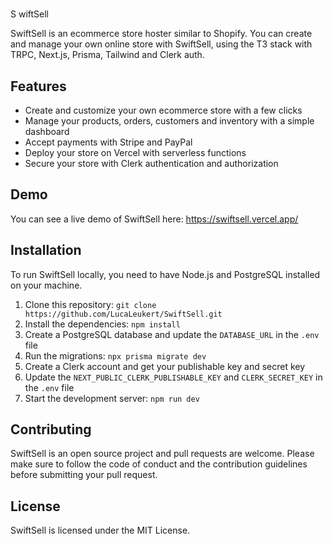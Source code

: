 #




S
wiftSell

SwiftSell is an ecommerce store hoster similar to Shopify. You can create and manage your own online store with SwiftSell, using the T3 stack with TRPC, Next.js, Prisma, Tailwind and Clerk auth.

## Features

- Create and customize your own ecommerce store with a few clicks
- Manage your products, orders, customers and inventory with a simple dashboard
- Accept payments with Stripe and PayPal
- Deploy your store on Vercel with serverless functions
- Secure your store with Clerk authentication and authorization

## Demo

You can see a live demo of SwiftSell here: https://swiftsell.vercel.app/

## Installation

To run SwiftSell locally, you need to have Node.js and PostgreSQL installed on your machine.

1. Clone this repository: `git clone https://github.com/LucaLeukert/SwiftSell.git`
2. Install the dependencies: `npm install`
3. Create a PostgreSQL database and update the `DATABASE_URL` in the `.env` file
4. Run the migrations: `npx prisma migrate dev`
5. Create a Clerk account and get your publishable key and secret key
6. Update the `NEXT_PUBLIC_CLERK_PUBLISHABLE_KEY` and `CLERK_SECRET_KEY` in the `.env` file
7. Start the development server: `npm run dev`

## Contributing

SwiftSell is an open source project and pull requests are welcome. Please make sure to follow the code of conduct and the contribution guidelines before submitting your pull request.

## License

SwiftSell is licensed under the MIT License.
